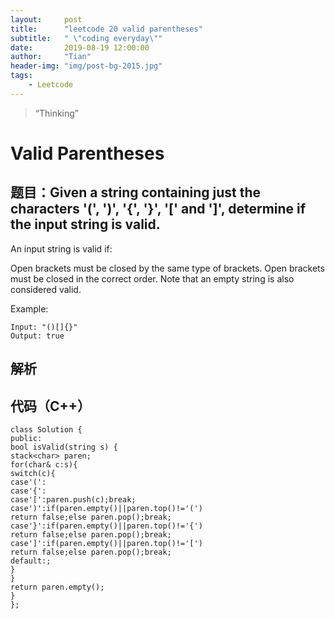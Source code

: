 ```yaml
---
layout:     post
title:      "leetcode 20 valid parentheses"
subtitle:   " \"coding everyday\""
date:       2019-08-19 12:00:00
author:     "Tian"
header-img: "img/post-bg-2015.jpg"
tags:
    - Leetcode
---
```

> “Thinking”

# Valid Parentheses
## 题目：Given a string containing just the characters '(', ')', '{', '}', '[' and ']', determine if the input string is valid.

An input string is valid if:

Open brackets must be closed by the same type of brackets.
Open brackets must be closed in the correct order.
Note that an empty string is also considered valid.


Example:
```
Input: "()[]{}"
Output: true
```
## 解析
## 代码（C++）
```
class Solution {
public:
bool isValid(string s) {
stack<char> paren;
for(char& c:s){
switch(c){
case'(':
case'{':
case'[':paren.push(c);break;
case')':if(paren.empty()||paren.top()!='(')
return false;else paren.pop();break;
case'}':if(paren.empty()||paren.top()!='{')
return false;else paren.pop();break;
case']':if(paren.empty()||paren.top()!='[')
return false;else paren.pop();break;
default:;
}
}
return paren.empty();
}
};
```
